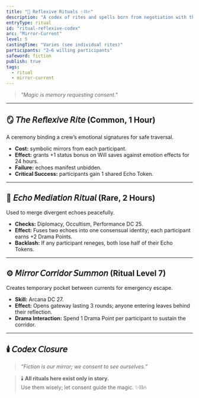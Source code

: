 ```yaml
---
title: "🔮 Reflexive Rituals ✨⛓️🔥"
description: "A codex of rites and spells born from negotiation with the self."
entryType: ritual
id: "ritual-reflexive-codex"
arc: "Mirror-Current"
level: 5
castingTime: "Varies (see individual rites)"
participants: "2–6 willing participants"
safeword: fiction
publish: true
tags:
  - ritual
  - mirror-current
---
```


> *"Magic is memory requesting consent."*  

---

## 🪞 𝘛𝘩𝘦 𝘙𝘦𝘧𝘭𝘦𝘹𝘪𝘷𝘦 𝘙𝘪𝘵𝘦 (Common, 1 Hour)  

A ceremony binding a crew’s emotional signatures for safe traversal.  

- **Cost:** symbolic mirrors from each participant.  
- **Effect:** grants +1 status bonus on Will saves against emotion effects for 24 hours.  
- **Failure:** echoes manifest unbidden.  
- **Critical Success:** participants gain 1 shared Echo Token.  

---

## 💎 𝘌𝘤𝘩𝘰 𝘔𝘦𝘥𝘪𝘢𝘵𝘪𝘰𝘯 𝘙𝘪𝘵𝘶𝘢𝘭 (Rare, 2 Hours)  

Used to merge divergent echoes peacefully.  

- **Checks:** Diplomacy, Occultism, Performance DC 25.  
- **Effect:** Fuses two echoes into one consensual identity; each participant earns +2 Drama Points.  
- **Backlash:** If any participant reneges, both lose half of their Echo Tokens.  

---

## ⚙️ 𝘔𝘪𝘳𝘳𝘰𝘳 𝘊𝘰𝘳𝘳𝘪𝘥𝘰𝘳 𝘚𝘶𝘮𝘮𝘰𝘯 (Ritual Level 7)  

Creates temporary pocket between currents for emergency escape.  

- **Skill:** Arcana DC 27.  
- **Effect:** Opens gateway lasting 3 rounds; anyone entering leaves behind their reflection.  
- **Drama Interaction:** Spend 1 Drama Point per participant to sustain the corridor.  

---

## 🕯️ 𝘊𝘰𝘥𝘦𝘹 𝘊𝘭𝘰𝘴𝘶𝘳𝘦  
>
> *“Fiction is our mirror; we consent to see ourselves.”*  

> 🕯️ **All rituals here exist only in story.**  
> Use them wisely; let consent guide the magic. ✨⛓️🔥
